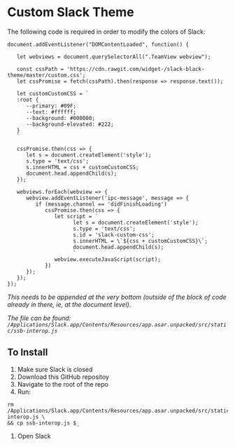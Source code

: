 # Custom Slack Theme


The following code is required in order to modify the colors of Slack:

```
document.addEventListener("DOMContentLoaded", function() {

   let webviews = document.querySelectorAll(".TeamView webview");

   const cssPath = 'https://cdn.rawgit.com/widget-/slack-black-theme/master/custom.css';
   let cssPromise = fetch(cssPath).then(response => response.text());

   let customCustomCSS = `
   :root {
      --primary: #09F;
      --text: #ffffff;
      --background: #000000;
      --background-elevated: #222;
   }
   `

   cssPromise.then(css => {
      let s = document.createElement('style');
      s.type = 'text/css';
      s.innerHTML = css + customCustomCSS;
      document.head.appendChild(s);
   });

   webviews.forEach(webview => {
      webview.addEventListener('ipc-message', message => {
         if (message.channel == 'didFinishLoading')
            cssPromise.then(css => {
               let script = `
                     let s = document.createElement('style');
                     s.type = 'text/css';
                     s.id = 'slack-custom-css';
                     s.innerHTML = \`${css + customCustomCSS}\`;
                     document.head.appendChild(s);
                     `
               webview.executeJavaScript(script);
            })
      });
   });
});
```

*This needs to be appended at the very bottom (outside of the block of code already in there, ie, at the document level).*

*The file can be found: `/Applications/Slack.app/Contents/Resources/app.asar.unpacked/src/static/ssb-interop.js`*

## To Install

1. Make sure Slack is closed
1. Download this GitHub repositoy
1. Navigate to the root of the repo
1. Run:

```
rm /Applications/Slack.app/Contents/Resources/app.asar.unpacked/src/static/ssb-interop.js \ 
&& cp ssb-interop.js $_
```
1. Open Slack
